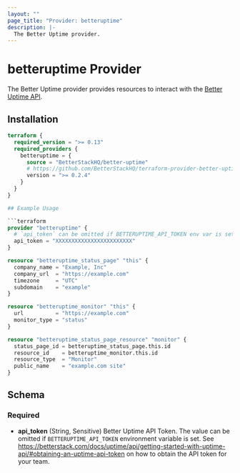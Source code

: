 ```yaml
---
layout: ""
page_title: "Provider: betteruptime"
description: |-
  The Better Uptime provider.
---
```


# betteruptime Provider

The Better Uptime provider provides resources to interact with the [Better Uptime API](https://betterstack.com/docs/uptime/api/getting-started-with-uptime-api/).

## Installation

```terraform
terraform {
  required_version = ">= 0.13"
  required_providers {
    betteruptime = {
      source = "BetterStackHQ/better-uptime"
      # https://github.com/BetterStackHQ/terraform-provider-better-uptime/blob/master/CHANGELOG.md
      version = ">= 0.2.4"
    }
  }
}

## Example Usage

```terraform
provider "betteruptime" {
  # `api_token` can be omitted if BETTERUPTIME_API_TOKEN env var is set.
  api_token = "XXXXXXXXXXXXXXXXXXXXXXXX"
}

resource "betteruptime_status_page" "this" {
  company_name = "Example, Inc"
  company_url  = "https://example.com"
  timezone     = "UTC"
  subdomain    = "example"
}

resource "betteruptime_monitor" "this" {
  url          = "https://example.com"
  monitor_type = "status"
}

resource "betteruptime_status_page_resource" "monitor" {
  status_page_id = betteruptime_status_page.this.id
  resource_id    = betteruptime_monitor.this.id
  resource_type  = "Monitor"
  public_name    = "example.com site"
}
```

<!-- schema generated by tfplugindocs -->
## Schema

### Required

- **api_token** (String, Sensitive) Better Uptime API Token. The value can be omitted if `BETTERUPTIME_API_TOKEN` environment variable is set. See https://betterstack.com/docs/uptime/api/getting-started-with-uptime-api/#obtaining-an-uptime-api-token on how to obtain the API token for your team.
